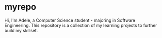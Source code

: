 # myrepo
Hi, I'm Adele, a Computer Science student - majoring in Software Engineering. This repository is a collection of my learning projects to further build my skillset. 
